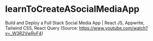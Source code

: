 # learnToCreateASocialMediaApp
Build and Deploy a Full Stack Social Media App | React JS, Appwrite, Tailwind CSS, React Query (Source: https://www.youtube.com/watch?v=_W3R2VwRyF4)
